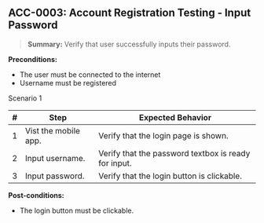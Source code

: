 ## **ACC-0003:** Account Registration Testing - Input Password

> **Summary:** Verify that user successfully inputs their password. <br>

**Preconditions:**

- The user must be connected to the internet
- Username must be registered

Scenario 1

| \#  | Step                 | Expected Behavior                                    |
| --- | -------------------- | ---------------------------------------------------- |
| 1   | Vist the mobile app. | Verify that the login page is shown.                 |
| 2   | Input username.      | Verify that the password textbox is ready for input. |
| 3   | Input password.      | Verify that the login button is clickable.           |

**Post-conditions:**

- The login button must be clickable.
